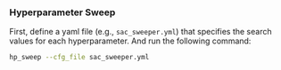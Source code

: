 ### Hyperparameter Sweep

First, define a yaml file (e.g., `sac_sweeper.yml`) that specifies the search values for each hyperparameter. And run the following command:
```bash
hp_sweep --cfg_file sac_sweeper.yml
```